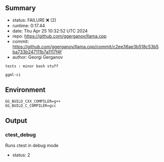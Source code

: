## Summary

- status:  FAILURE ❌ (2)
- runtime: 0:17.44
- date:    Thu Apr 25 10:32:52 UTC 2024
- repo:    https://github.com/ggerganov/llama.cpp
- commit:  https://github.com/ggerganov/llama.cpp/commit/c2ee36ae3b518c53b5ba733b247111b7a1117f4f
- author:  Georgi Gerganov
```
tests : minor bash stuff

ggml-ci
```

## Environment

```
GG_BUILD_CXX_COMPILER=g++
GG_BUILD_C_COMPILER=gcc
```

## Output

### ctest_debug

Runs ctest in debug mode
- status: 2
```

```

